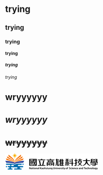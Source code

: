 # trying
## trying
### trying
#### trying
##### trying
###### trying
# **wryyyyyy**
# *wryyyyyy*
# ~~wryyyyyy~~

![NKUST](nkust.png "NKUST")

